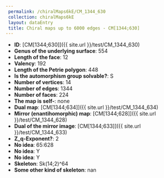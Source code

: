 ```yaml
--- 
 permalink: /chiralMaps6kE/CM_1344_630 
 collection: chiralMaps6kE
 layout: dataEntry
 title: Chiral maps up to 6000 edges - CM[1344;630]
---
```


- **ID**: [CM[1344;630]]({{ site.url }}/test/CM_1344_630)
- **Genus of the underlying surface**: 554
- **Length of the face**: 12
- **Valency**: 192
- **Length of the Petrie polygon**: 448
- **Is the automorphism group solvable?**: S
- **Number of vertices**: 14
- **Number of edges**: 1344
- **Number of faces**: 224
- **The map is self-**: none
- **Dual map**: [CM[1344;634]]({{ site.url }}/test/CM_1344_634)
- **Mirror (enantihomorphic) map**: [CM[1344;628]]({{ site.url }}/test/CM_1344_628)
- **Dual of the mirror image**: [CM[1344;633]]({{ site.url }}/test/CM_1344_633)
- **Z_q-Exponent?**: 2
- **No idea**:  65:628
- **No idea**: Y
- **No idea**: Y
- **Skeleton**: Sk(14;2)^64
- **Some other kind of skeleton**: nan
